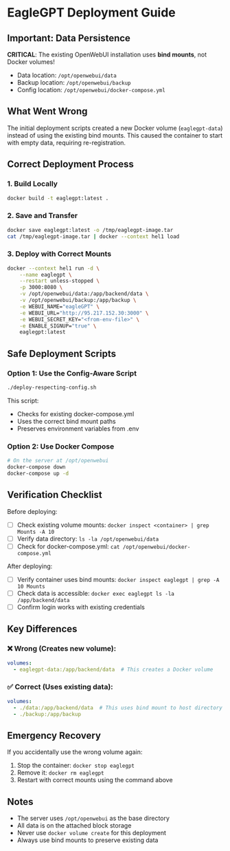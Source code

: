 # EagleGPT Deployment Guide

## Important: Data Persistence

**CRITICAL**: The existing OpenWebUI installation uses **bind mounts**, not Docker volumes!

- Data location: `/opt/openwebui/data`
- Backup location: `/opt/openwebui/backup`
- Config location: `/opt/openwebui/docker-compose.yml`

## What Went Wrong

The initial deployment scripts created a new Docker volume (`eaglegpt-data`) instead of using the existing bind mounts. This caused the container to start with empty data, requiring re-registration.

## Correct Deployment Process

### 1. Build Locally
```bash
docker build -t eaglegpt:latest .
```

### 2. Save and Transfer
```bash
docker save eaglegpt:latest -o /tmp/eaglegpt-image.tar
cat /tmp/eaglegpt-image.tar | docker --context hel1 load
```

### 3. Deploy with Correct Mounts
```bash
docker --context hel1 run -d \
    --name eaglegpt \
    --restart unless-stopped \
    -p 3000:8080 \
    -v /opt/openwebui/data:/app/backend/data \
    -v /opt/openwebui/backup:/app/backup \
    -e WEBUI_NAME="eagleGPT" \
    -e WEBUI_URL="http://95.217.152.30:3000" \
    -e WEBUI_SECRET_KEY="<from-env-file>" \
    -e ENABLE_SIGNUP="true" \
    eaglegpt:latest
```

## Safe Deployment Scripts

### Option 1: Use the Config-Aware Script
```bash
./deploy-respecting-config.sh
```
This script:
- Checks for existing docker-compose.yml
- Uses the correct bind mount paths
- Preserves environment variables from .env

### Option 2: Use Docker Compose
```bash
# On the server at /opt/openwebui
docker-compose down
docker-compose up -d
```

## Verification Checklist

Before deploying:
- [ ] Check existing volume mounts: `docker inspect <container> | grep Mounts -A 10`
- [ ] Verify data directory: `ls -la /opt/openwebui/data`
- [ ] Check for docker-compose.yml: `cat /opt/openwebui/docker-compose.yml`

After deploying:
- [ ] Verify container uses bind mounts: `docker inspect eaglegpt | grep -A 10 Mounts`
- [ ] Check data is accessible: `docker exec eaglegpt ls -la /app/backend/data`
- [ ] Confirm login works with existing credentials

## Key Differences

### ❌ Wrong (Creates new volume):
```yaml
volumes:
  - eaglegpt-data:/app/backend/data  # This creates a Docker volume
```

### ✅ Correct (Uses existing data):
```yaml
volumes:
  - ./data:/app/backend/data  # This uses bind mount to host directory
  - ./backup:/app/backup
```

## Emergency Recovery

If you accidentally use the wrong volume again:

1. Stop the container: `docker stop eaglegpt`
2. Remove it: `docker rm eaglegpt`
3. Restart with correct mounts using the command above

## Notes

- The server uses `/opt/openwebui` as the base directory
- All data is on the attached block storage
- Never use `docker volume create` for this deployment
- Always use bind mounts to preserve existing data